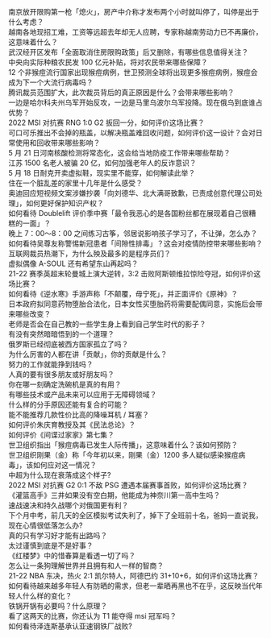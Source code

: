 南京放开限购第一枪「熄火」，房产中介称才发布两个小时就叫停了，叫停是出于什么考虑？  
越南各地现招工难，工资等远超去年却无人应聘，专家称越南劳动力已不再廉价，这意味着什么？  
武汉经开区发布「全面取消住房限购政策」后又删除，有哪些信息值得关注？  
中央向实际种粮农民发 100 亿元补贴，将对农民带来哪些保障？  
12 个非猴痘流行国家出现猴痘病例，世卫预测全球将出现更多猴痘病例，猴痘会成为下一个大流行病毒吗？  
腾讯裁员范围扩大，此次裁员背后的真正原因是什么？会带来哪些影响？  
一边是哈尔科夫州乌军开始反攻，一边是马里乌波尔乌军投降。现在俄乌到底谁占优势？  
2022 MSI 对抗赛 RNG 1:0 G2 扳回一分，如何评价这场比赛？  
可口可乐推出不会掉的瓶盖，以解决瓶盖难回收问题，如何评价这一设计？会对日常使用和回收带来哪些影响？  
5 月 21 日河南核酸检测将常态化，这会给当地防疫工作带来哪些帮助？  
江苏 1500 名老人被骗 20 亿，如何加强老年人的反诈意识？  
5 月 18 日耐克开卖虚拟鞋，现实里不能穿，如何解读此举？  
住在一个脏乱差的家里十几年是什么感受？  
奥迪回应短视频文案涉嫌抄袭「向刘德华、北大满哥致歉，已责成创意代理公司处理」，如何更好保护知识产权？  
如何看待 Doublelift 评价季中赛「最令我恶心的是各国粉丝都在展现着自己很糟糕的一面」？  
晚上 7：00～8：00 之间练习古筝，邻居说影响孩子学习了，不让弹，怎么办？  
如何看待吴尊友称警惕新冠患者「间隙性排毒」？这会对疫情防控带来哪些影响？  
互联网裁员热潮下，为什么殃及最多的是程序员们？  
虚拟偶像 A-SOUL 还有希望东山再起吗？  
21-22 赛季英超末轮曼城上演大逆转，3:2 击败阿斯顿维拉惊险夺冠，如何评价这场比赛？  
如何看待《逆水寒》手游声称「不颠覆，毋宁死」，并正面评价《原神》？  
日本政府拟同意药物堕胎合法化，日本女性买堕胎药将需要配偶同意，实施后会带来哪些改变？  
老师是否会在自己教的一些学生身上看到自己学生时代的影子？  
有没有突然暗暗悟到的一个道理？  
俄罗斯已经彻底被西方国家孤立了吗？  
为什么厉害的人都在讲「贡献」，你的贡献是什么？  
努力的工作就能挣到钱吗？  
人真的要有很多朋友或好朋友吗？  
你在哪一刻确定洗碗机是真的有用？  
有哪些技术或产品未来可以应用于无障碍领域？  
什么样的分手原因还能有复合的可能？  
能不能推荐几款性价比高的降噪耳机 / 耳塞？  
如何评价朱庆育教授及其《民法总论》？  
如何评价《间谍过家家》第七集？  
世卫组织指出「猴痘病毒已发生人际传播」，这意味着什么？该如何预防？  
世卫组织刚果（金）称「今年初以来，刚果（金）1200 多人疑似感染猴痘病毒」，该如何应对这一情况？  
中超为什么现在衰落成这个样子?  
2022 MSI 对抗赛 G2 0:1 不敌 PSG 遭遇本届赛事首败，如何评价这场比赛？  
《灌篮高手》三井如果没有空白期，他能成为神奈川第一高中生吗？  
速战速决和持久战哪个对俄国更有利？  
下个月中考，前几天的全区模拟考试失利了，掉下了全班前十名，爸妈一直说我，现在心情很低落怎么办?  
真的只有学习好才能有出路吗？  
太过谨慎到底是不是好事？  
《红楼梦》中的惜春算是看透一切了吗？  
怎么让一条狗理解世界并且拥有和人一样的智商？  
21-22 NBA 东决，热火 2:1 凯尔特人，阿德巴约 31+10+6，如何评价这场比赛？  
如何看待越来越多年轻人有防晒的需求，但老一辈晒再黑也不在乎，这反映当代年轻人什么样的变化？  
铁锅开锅有必要吗？什么原理？  
看了这两天的比赛，你还认为 T1 能夺得 msi 冠军吗？  
如何看待泽连斯基承认亚速钢铁厂战败?  
